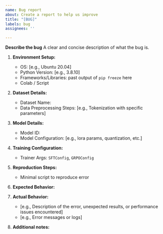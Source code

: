 ```yaml
---
name: Bug report
about: Create a report to help us improve
title: "[BUG]"
labels: bug
assignees: ''

---
```


**Describe the bug**
A clear and concise description of what the bug is.

1. **Environment Setup:**
   - OS: [e.g., Ubuntu 20.04]
   - Python Version: [e.g., 3.8.10]
   - Frameworks/Libraries: past output of `pip freeze` here
   - Colab / Script

2. **Dataset Details:**
   - Dataset Name: 
   - Data Preprocessing Steps: [e.g., Tokenization with specific parameters]

3. **Model Details:**
   - Model ID:
   - Model Configuration: [e.g., lora params, quantization, etc.]

4. **Training Configuration:**
   - Trainer Args: `SFTConfig`, `GRPOConfig`

5. **Reproduction Steps:**
   - Minimal script to reproduce error

6. **Expected Behavior:**

7. **Actual Behavior:**
   - [e.g., Description of the error, unexpected results, or performance issues encountered]
   - [e.g., Error messages or logs]

8. **Additional notes:**
